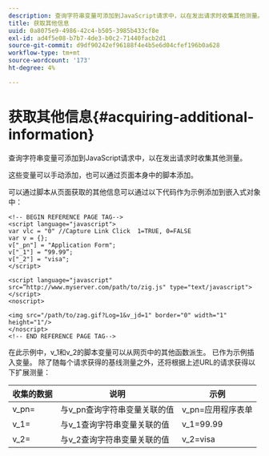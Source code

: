 ```yaml
---
description: 查询字符串变量可添加到JavaScript请求中，以在发出请求时收集其他测量。
title: 获取其他信息
uuid: 0a8075e9-4986-42c4-b505-3985b433cf8e
exl-id: ad4f5e08-b7b7-4de3-b0c2-71440facb2d1
source-git-commit: d9df90242ef96188f4e4b5e6d04cfef196b0a628
workflow-type: tm+mt
source-wordcount: '173'
ht-degree: 4%

---
```


# 获取其他信息{#acquiring-additional-information}

查询字符串变量可添加到JavaScript请求中，以在发出请求时收集其他测量。

这些变量可以手动添加，也可以通过页面本身中的脚本添加。

可以通过脚本从页面获取的其他信息可以通过以下代码作为示例添加到嵌入式对象中：

```
<!-- BEGIN REFERENCE PAGE TAG--> 
<script language="javascript"> 
var vlc = "0" //Capture Link Click  1=TRUE, 0=FALSE 
var v = {}; 
v["_pn"] = "Application Form"; 
v["_1"] = “99.99”; 
v["_2"] = "visa"; 
</script> 
 
<script language="javascript" src=”http://www.myserver.com/path/to/zig.js" type="text/javascript"></script> 
<noscript> 
 
<img src="/path/to/zag.gif?Log=1&v_jd=1" border="0" width="1" height="1"/> 
</noscript> 
<!-- END REFERENCE PAGE TAG-->
```

在此示例中，v_1和v_2的脚本变量可以从网页中的其他函数派生。 已作为示例插入变量。 除了随每个请求获得的基线测量之外，还将根据上述URL的请求获得以下扩展测量：

| 收集的数据 | 说明 | 示例 |
|---|---|---|
| v_pn= | 与v_pn查询字符串变量关联的值 | v_pn=应用程序表单 |
| v_1= | 与v_1查询字符串变量关联的值 | v_1=99.99 |
| v_2= | 与v_2查询字符串变量关联的值 | v_2=visa |
